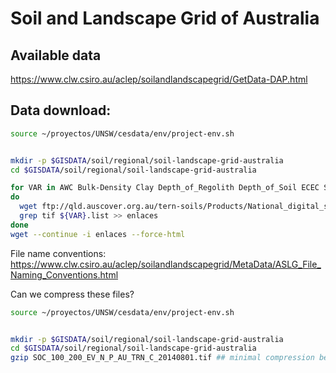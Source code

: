 # Soil and Landscape Grid of Australia
##

## Available data

https://www.clw.csiro.au/aclep/soilandlandscapegrid/GetData-DAP.html

## Data download:


```sh
source ~/proyectos/UNSW/cesdata/env/project-env.sh


mkdir -p $GISDATA/soil/regional/soil-landscape-grid-australia
cd $GISDATA/soil/regional/soil-landscape-grid-australia

for VAR in AWC Bulk-Density Clay Depth_of_Regolith Depth_of_Soil ECEC SOC  Sand  Silt  Total_N Total_P pHc
do
  wget ftp://qld.auscover.org.au/tern-soils/Products/National_digital_soil_property_maps/${VAR}/ --output-document=${VAR}.list
  grep tif ${VAR}.list >> enlaces
done
wget --continue -i enlaces --force-html

```

File name conventions: https://www.clw.csiro.au/aclep/soilandlandscapegrid/MetaData/ASLG_File_Naming_Conventions.html


Can we compress these files?

```sh
source ~/proyectos/UNSW/cesdata/env/project-env.sh


mkdir -p $GISDATA/soil/regional/soil-landscape-grid-australia
cd $GISDATA/soil/regional/soil-landscape-grid-australia
gzip SOC_100_200_EV_N_P_AU_TRN_C_20140801.tif ## minimal compression because it is already using LZW


```
